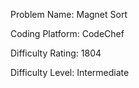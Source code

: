 Problem Name: Magnet Sort

Coding Platform: CodeChef

Difficulty Rating: 1804

Difficulty Level: Intermediate
